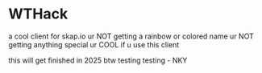 # WTHack
a cool client for skap.io
ur NOT getting a rainbow or colored name
ur NOT getting anything special
ur COOL if u use this client

this will get finished in 2025 btw
testing testing - NKY
